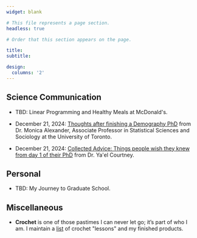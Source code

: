 ```yaml
---
widget: blank

# This file represents a page section.
headless: true

# Order that this section appears on the page.

title:
subtitle:

design:
  columns: '2'
---
```


## Science Communication

* TBD: Linear Programming and Healthy Meals at McDonald's.

* December 21, 2024: [Thoughts after finishing a Demography PhD](https://www.monicaalexander.com/posts/2018-23-05-demog_phd/) from Dr. Monica Alexander, Associate Professor in Statistical Sciences and Sociology at the University of Toronto.

* December 21, 2024: [Collected Advice: Things people wish they knew from day 1 of their PhD](https://www.yaelcourtney.com/phdadvice) from Dr. Ya'el Courtney.

## Personal

* TBD: My Journey to Graduate School.

## Miscellaneous

* **Crochet** is one of those pastimes I can never let go; it’s part of who I am. I maintain a [list](./content/mics-posts/) of crochet "lessons" and my finished products. 
